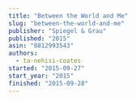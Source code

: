 ```yaml
---
title: "Between the World and Me"
slug: "between-the-world-and-me"
publisher: "Spiegel & Grau"
published: "2015"
asin: "0812993543"
authors:
  - ta-nehisi-coates
started: "2015-09-27"
start_year: "2015"
finished: "2015-09-28"
---
```


